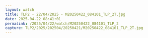 ```yaml
---
layout: watch
title: TLP2 - 22/04/2025 - M20250422_084101_TLP_2T.jpg
date: 2025-04-22 08:41:01
permalink: /2025/04/22/watch/M20250422_084101_TLP_2
capture: TLP2/2025/202504/20250421/M20250422_084101_TLP_2T.jpg
---
```

